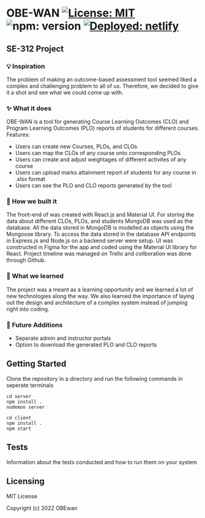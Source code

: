 # OBE-WAN [![License: MIT](https://img.shields.io/badge/License-MIT-yellow.svg)](https://opensource.org/licenses/MIT) ![npm: version](https://img.shields.io/npm/v/npm) [![Deployed: netlify](https://img.shields.io/static/v1?label=Deployed&message=netlify&color=blueviolet)](https://obewan.netlify.app/)
## SE-312 Project

### 💡 Inspiration
The problem of making an outcome-based assessment tool seemed liked a complex and challenging problem to all of us. Therefore, we decided to give it a shot and see what we could come up with.

### ✨ What it does
OBE-WAN is a tool for generating Course Learning Outcomes (CLO) and Program Learning Outcomes (PLO) reports of students for different courses. Features:
- Users can create new Courses, PLOs, and CLOs  
- Users can map the CLOs of any course onto corresponding PLOs  
- Users can create and adjust weightages of different activites of any course  
- Users can upload marks attainment report of students for any course in .xlsx format  
- Users can see the PLO and CLO reports generated by the tool

### 🔨 How we built it
The front-end of was created with React.js and Material UI. For storing the data about different CLOs, PLOs, and students MongoDB was used as the database. All the data stored in MongoDB is modelled as objects using the Mongoose library. To access the data stored in the database API endpoints in Express.js and Node.js on a backend server were setup.
UI was constructed in Figma for the app and coded using the Material UI library for React.
Project timeline was managed on Trello and collboration was done through Github.

### 🧠 What we learned
The project was a meant as a learning opportunity and we learned a lot of new technologies along the way. We also learned the importance of laying out the design and architecture of a complex system instead of jumping right into coding.

### 🔮 Future Additions
- Seperate admin and instructor portals  
- Option to download the generated PLO and CLO reports

## Getting Started
Clone the repository in a directory and run the following commands in seperate terminals
```git clone 
cd server
npm install .
nodemon server
```
```
cd client
npm install .
npm start
```

## Tests
Information about the tests conducted and how to run them on your system

## Licensing
MIT License  

Copyright (c) 2022 OBEwan
